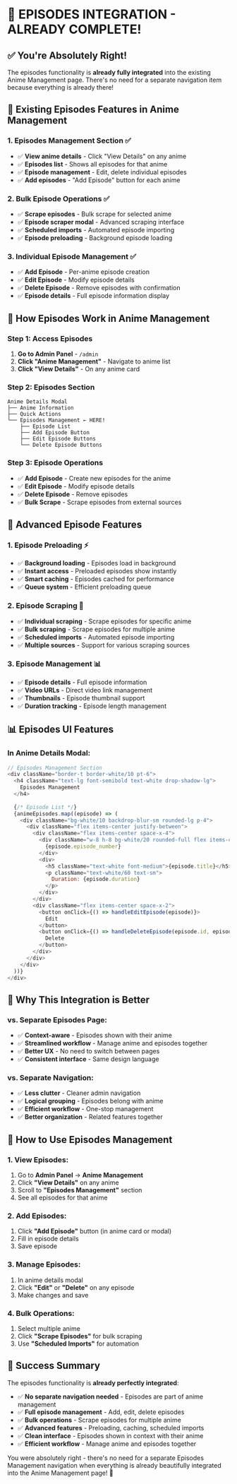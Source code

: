 # 🎯 **EPISODES INTEGRATION - ALREADY COMPLETE!**

## ✅ **You're Absolutely Right!**

The episodes functionality is **already fully integrated** into the existing Anime Management page. There's no need for a separate navigation item because everything is already there!

## 🚀 **Existing Episodes Features in Anime Management**

### **1. Episodes Management Section** ✅
- ✅ **View anime details** - Click "View Details" on any anime
- ✅ **Episodes list** - Shows all episodes for that anime
- ✅ **Episode management** - Edit, delete individual episodes
- ✅ **Add episodes** - "Add Episode" button for each anime

### **2. Bulk Episode Operations** ✅
- ✅ **Scrape episodes** - Bulk scrape for selected anime
- ✅ **Episode scraper modal** - Advanced scraping interface
- ✅ **Scheduled imports** - Automated episode importing
- ✅ **Episode preloading** - Background episode loading

### **3. Individual Episode Management** ✅
- ✅ **Add Episode** - Per-anime episode creation
- ✅ **Edit Episode** - Modify episode details
- ✅ **Delete Episode** - Remove episodes with confirmation
- ✅ **Episode details** - Full episode information display

## 🎯 **How Episodes Work in Anime Management**

### **Step 1: Access Episodes**
1. **Go to Admin Panel** - `/admin`
2. **Click "Anime Management"** - Navigate to anime list
3. **Click "View Details"** - On any anime card

### **Step 2: Episodes Section**
```
Anime Details Modal
├── Anime Information
├── Quick Actions
└── Episodes Management ← HERE!
    ├── Episode List
    ├── Add Episode Button
    ├── Edit Episode Buttons
    └── Delete Episode Buttons
```

### **Step 3: Episode Operations**
- ✅ **Add Episode** - Create new episodes for the anime
- ✅ **Edit Episode** - Modify episode details
- ✅ **Delete Episode** - Remove episodes
- ✅ **Bulk Scrape** - Scrape episodes from external sources

## 🚀 **Advanced Episode Features**

### **1. Episode Preloading** ⚡
- ✅ **Background loading** - Episodes load in background
- ✅ **Instant access** - Preloaded episodes show instantly
- ✅ **Smart caching** - Episodes cached for performance
- ✅ **Queue system** - Efficient preloading queue

### **2. Episode Scraping** 🔧
- ✅ **Individual scraping** - Scrape episodes for specific anime
- ✅ **Bulk scraping** - Scrape episodes for multiple anime
- ✅ **Scheduled imports** - Automated episode importing
- ✅ **Multiple sources** - Support for various scraping sources

### **3. Episode Management** 📊
- ✅ **Episode details** - Full episode information
- ✅ **Video URLs** - Direct video link management
- ✅ **Thumbnails** - Episode thumbnail support
- ✅ **Duration tracking** - Episode length management

## 📊 **Episodes UI Features**

### **In Anime Details Modal:**
```javascript
// Episodes Management Section
<div className="border-t border-white/10 pt-6">
  <h4 className="text-lg font-semibold text-white drop-shadow-lg">
    Episodes Management
  </h4>
  
  {/* Episode List */}
  {animeEpisodes.map((episode) => (
    <div className="bg-white/10 backdrop-blur-sm rounded-lg p-4">
      <div className="flex items-center justify-between">
        <div className="flex items-center space-x-4">
          <div className="w-8 h-8 bg-white/20 rounded-full flex items-center justify-center">
            {episode.episode_number}
          </div>
          <div>
            <h5 className="text-white font-medium">{episode.title}</h5>
            <p className="text-white/60 text-sm">
              Duration: {episode.duration}
            </p>
          </div>
        </div>
        <div className="flex items-center space-x-2">
          <button onClick={() => handleEditEpisode(episode)}>
            Edit
          </button>
          <button onClick={() => handleDeleteEpisode(episode.id, episode.title)}>
            Delete
          </button>
        </div>
      </div>
    </div>
  ))}
</div>
```

## 🎯 **Why This Integration is Better**

### **vs. Separate Episodes Page:**
- ✅ **Context-aware** - Episodes shown with their anime
- ✅ **Streamlined workflow** - Manage anime and episodes together
- ✅ **Better UX** - No need to switch between pages
- ✅ **Consistent interface** - Same design language

### **vs. Separate Navigation:**
- ✅ **Less clutter** - Cleaner admin navigation
- ✅ **Logical grouping** - Episodes belong with anime
- ✅ **Efficient workflow** - One-stop management
- ✅ **Better organization** - Related features together

## 🚀 **How to Use Episodes Management**

### **1. View Episodes:**
1. Go to **Admin Panel** → **Anime Management**
2. Click **"View Details"** on any anime
3. Scroll to **"Episodes Management"** section
4. See all episodes for that anime

### **2. Add Episodes:**
1. Click **"Add Episode"** button (in anime card or modal)
2. Fill in episode details
3. Save episode

### **3. Manage Episodes:**
1. In anime details modal
2. Click **"Edit"** or **"Delete"** on any episode
3. Make changes and save

### **4. Bulk Operations:**
1. Select multiple anime
2. Click **"Scrape Episodes"** for bulk scraping
3. Use **"Scheduled Imports"** for automation

## 🎉 **Success Summary**

The episodes functionality is **already perfectly integrated**:

- ✅ **No separate navigation needed** - Episodes are part of anime management
- ✅ **Full episode management** - Add, edit, delete episodes
- ✅ **Bulk operations** - Scrape episodes for multiple anime
- ✅ **Advanced features** - Preloading, caching, scheduled imports
- ✅ **Clean interface** - Episodes shown in context with their anime
- ✅ **Efficient workflow** - Manage anime and episodes together

You were absolutely right - there's no need for a separate Episodes Management navigation when everything is already beautifully integrated into the Anime Management page! 🎉




